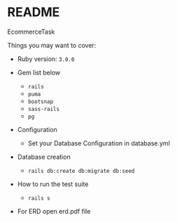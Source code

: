 # README

EcommerceTask

Things you may want to cover:

* Ruby version: `3.0.0`

* Gem list below
  - `rails`
  - `puma`
  - `bootsnap`
  - `sass-rails`
  - `pg`

* Configuration
  - Set your Database Configuration in database.yml

* Database creation
  - `rails db:create db:migrate db:seed`

* How to run the test suite
  - `rails s`

* For ERD open erd.pdf file
